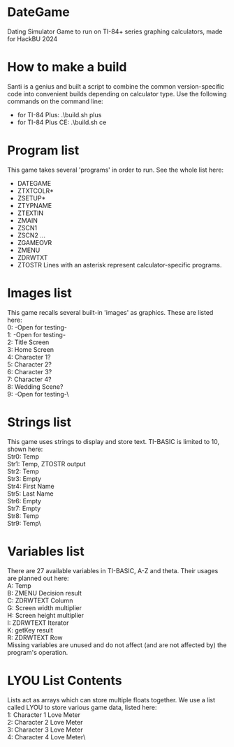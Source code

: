 # DateGame
Dating Simulator Game to run on TI-84+ series graphing calculators, made for HackBU 2024

# How to make a build
Santi is a genius and built a script to combine the common version-specific code into convenient builds depending on calculator type. Use the following commands on the command line: 
* for TI-84 Plus: .\build.sh plus
* for TI-84 Plus CE: .\build.sh ce

# Program list
This game takes several 'programs' in order to run. See the whole list here:
* DATEGAME
* ZTXTCOLR*
* ZSETUP*
* ZTYPNAME
* ZTEXTIN
* ZMAIN
* ZSCN1
* ZSCN2
...
* ZGAMEOVR
* ZMENU
* ZDRWTXT
* ZTOSTR
Lines with an asterisk represent calculator-specific programs. 

# Images list
This game recalls several built-in 'images' as graphics. These are listed here:\
0: -Open for testing-\
1: -Open for testing-\
2: Title Screen\
3: Home Screen\
4: Character 1?\
5: Character 2?\
6: Character 3?\
7: Character 4?\
8: Wedding Scene?\
9: -Open for testing-\

# Strings list
This game uses strings to display and store text. TI-BASIC is limited to 10, shown here:\
Str0: Temp\
Str1: Temp, ZTOSTR output\
Str2: Temp\
Str3: Empty\
Str4: First Name\
Str5: Last Name\
Str6: Empty\
Str7: Empty\
Str8: Temp\
Str9: Temp\

# Variables list
There are 27 available variables in TI-BASIC, A-Z and theta. Their usages are planned out here:\
A: Temp\
B: ZMENU Decision result\
C: ZDRWTEXT Column\
G: Screen width multiplier\
H: Screen height multiplier\
I: ZDRWTEXT Iterator\
K: getKey result\
R: ZDRWTEXT Row\
Missing variables are unused and do not affect (and are not affected by) the program's operation.

# LYOU List Contents
Lists act as arrays which can store multiple floats together. We use a list called LYOU to store various game data, listed here:\
1: Character 1 Love Meter\
2: Character 2 Love Meter\
3: Character 3 Love Meter\
4: Character 4 Love Meter\
